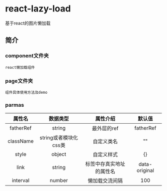 # react-lazy-load
基于react的图片懒加载

## 简介

### component文件夹 
	react懒加载组件

### page文件夹
	组件具体使用方法及demo
	
### parmas
|属性名|数据类型|属性介绍|默认值|
|:---:|:---:|:---:|:---:|
|fatherRef|string|最外层的ref|fatherRef|
|className|string或者模块化css类|自定义类名|""|
|style|object|自定义样式|{}|
|link|string|标签中存真实地址的属性名|data-original|
|interval|number|懒加载交流间隔|100|